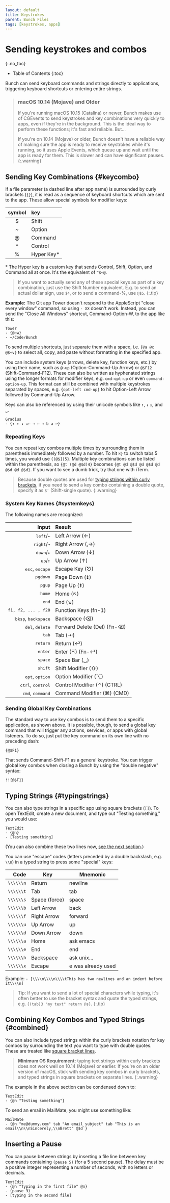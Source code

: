 ```yaml
---
layout: default
title: Keystrokes
parent: Bunch Files
tags: [keystrokes, apps]
---
```

# Sending keystrokes and combos
{:.no_toc}
    
* Table of Contents
{:toc}

Bunch can send keyboard commands and strings directly to applications, triggering keyboard shortcuts or entering entire strings.

> ### macOS 10.14 (Mojave) and Older
>
> If you're running macOS 10.15 (Catalina) or newer, Bunch makes use of CGEvents to send keystrokes and key combinations very quickly to apps, even if they're in the background. This is the ideal way to perform these functions; it's fast and reliable. But...
>
> If you're on 10.14 (Mojave) or older, Bunch doesn't have a reliable way of making sure the app is ready to receive keystrokes while it's running, so it uses Apple Events, which queue up and wait until the app is ready for them. This is slower and can have significant pauses.
{:.warning}

## Sending Key Combinations {#keycombo}

If a file parameter (a dashed line after app name) is surrounded by curly brackets (`{}`), it is read as a sequence of keyboard shortcuts which are sent to the app. These allow special symbols for modifier keys:

| symbol   | key         |
| :------: | :---        |
| $        | Shift       |
| ~        | Option      |
| @        | Command     |
| ^        | Control     |
| %        | Hyper Key\* |


\* The Hyper key is a custom key that sends Control, Shift, Option, and Command all at once. It's the equivalent of `^$~@`.

> If you want to actually send any of these special keys as part of a key combination, just use the Shift Number equivalent. E.g. to send an actual dollar sign, use `$4`, or to send a command-%, use `@$5`.
{:.tip}

__Example:__ The Git app Tower doesn't respond to the AppleScript "close every window" command, so using `- XX` doesn't work. Instead, you can send the "Close All Windows" shortcut, Command-Option-W, to the app like this:

    Tower
    - {@~w}
    - ~/Code/Bunch

To send multiple shortcuts, just separate them with a space, i.e. `{@a @c @$~v}` to select all, copy, and paste without formatting in the specified app.

You can include system keys (arrows, delete key, function keys, etc.) by using their name, such as `@~up` (Option-Command-Up Arrow) or `@$F12` (Shift-Command-F12). These can also be written as hyphenated strings using the longer formats for modifier keys, e.g. `cmd-opt-up` or even `command-option-up`. This format can still be combined with multiple keystrokes separated by spaces, e.g. `{opt-left cmd-up}` to hit Option-Left Arrow followed by Command-Up Arrow. 

Keys can also be referenced by using their unicode symbols like `↑`, `↓` `⌅`, and `␣`.

    Gradius
    - {↑ ↑ ↓ ↓← → ← → b a ↩}

### Repeating Keys

You can repeat key combos multiple times by surrounding them in parenthesis immediately followed by a number. To hit `⌘}` to switch tabs 5 times, you would use `{(@$])5}`. Multiple key combinations can be listed within the parenthesis, so `{@t (@d @$d)4}` becomes `{@t @d @$d @d @$d @d @$d @d @$d}`. If you want to see a dumb trick, try that one with iTerm.

> Because double quotes are used for [typing strings within curly brackets](#combined), if you need to send a key combo containing a double quote, specify it as `$'` (Shift-single quote).
{:.warning}

### System Key Names {#systemkeys}

The following names are recognized:

| Input                                 | Result                      |
| -----------------:                    | :-------------------------- |
| <kbd>left</kbd>/<kbd>&larr;</kbd>     | Left Arrow (←)              |
| <kbd>right</kbd>/<kbd>&rarr;</kbd>    | Right Arrow (,→)            |
| <kbd>down</kbd>/<kbd>&darr;</kbd>     | Down Arrow (↓)              |
| <kbd>up</kbd>/<kbd>&uarr;</kbd>       | Up Arrow (↑)                |
| <kbd>esc</kbd>, <kbd>escape</kbd>     | Escape Key (⎋)              |
| <kbd>pgdown</kbd>                     | Page Down (⇟)               |
| <kbd>pgup</kbd>                       | Page Up (⇞)                 |
| <kbd>home</kbd>                       | Home (↖)                    |
| <kbd>end</kbd>                        | End (↘)                     |
| <kbd>f1, f2, ... , f20</kbd>          | Function Keys (fn-1)        |
| <kbd>bksp</kbd>, <kbd>backspace</kbd> | Backspace (⌫)               |
| <kbd>del</kbd>, <kbd>delete</kbd>     | Forward Delete (Del) (Fn-⌫) |
| <kbd>tab</kbd>                        | Tab (⇥)                     |
| <kbd>return</kbd>                     | Return (↩)                  |
| <kbd>enter</kbd>                      | Enter (⌅) (Fn-↩)            |
| <kbd>space</kbd>                      | Space Bar (␣)               |
| <kbd>shift</kbd>                      | Shift Modifier (⇧)          |
| <kbd>opt</kbd>, <kbd>option</kbd>     | Option Modifier (⌥)         |
| <kbd>ctrl</kbd>, <kbd>control</kbd>   | Control Modifier (⌃) (CTRL) |
| <kbd>cmd</kbd>, <kbd>command</kbd>    | Command Modifier (⌘) (CMD)  |

### Sending Global Key Combinations

The standard way to use key combos is to send them to a specific application, as shown above. It is possible, though, to send a global key command that will trigger any actions, services, or apps with global listeners. To do so, just put the key command on its own line with no preceding dash:

    {@$F1}

That sends Command-Shift-F1 as a general keystroke. You can trigger global key combos when closing a Bunch by using the "double negative" syntax:

    !!{@$F1}

## Typing Strings {#typingstrings}

You can also type strings in a specific app using square brackets (`[]`). To open TextEdit, create a new document, and type out "Testing something," you would use:

```
TextEdit
- {@n}
- [Testing something]
```

(You can also combine these two lines now, [see the next section](#combined).)

You can use "escape" codes (letters preceded by a double backslash, e.g. `\\n`) in a typed string to press some "special" keys:

| Code      | Key             | Mnemonic             |
| --------: | --------------- | -------------------- |
| `\\\\\\n` | Return          | newline              |
| `\\\\\\t` | Tab             | tab                  |
| `\\\\\\s` | Space (force)   | space                |
| `\\\\\\b` | Left Arrow      | back                 |
| `\\\\\\f` | Right Arrow     | forward              |
| `\\\\\\u` | Up Arrow        | up                   |
| `\\\\\\d` | Down Arrow      | down                 |
| `\\\\\\a` | Home            | ask emacs            |
| `\\\\\\e` | End             | end                  |
| `\\\\\\h` | Backspace       | ask unix...          |
| `\\\\\\x` | Escape          | e was already used   |


Example: `- [\\\\n\\\\n\\\\tThis has two newlines and an indent before it\\\\n]`

> Tip: If you want to send a lot of special characters while typing, it's often better to use the bracket syntax and quote the typed strings, e.g. `{(tab)3 "my text" return @s}`.
{:.tip}

## Combining Key Combos and Typed Strings {#combined}

You can also include typed strings within the curly brackets notation for key combos by surrounding the text you want to type with double quotes. These are treated like [square bracket lines](#typingstrings).

> __Minimum OS Requirement:__ typing text strings within curly brackets does not work well on 10.14 (Mojave) or earlier. If you're on an older version of macOS, stick with sending key combos in curly brackets, and typed strings in square brackets on separate lines.
{:.warning}

The example in the above section can be condensed down to:

```
TextEdit
- {@n "Testing something"}
```

To send an email in MailMate, you might use something like:

```
MailMate
- {@n "me@dummy.com" tab "An email subject" tab "This is an email\\n\\nSincerely,\\nBrett" @$d`}
```

## Inserting a Pause

You can pause between strings by inserting a file line between key commands containing `(pause 5)` (for a 5 second pause). The delay must be a positive integer representing a number of seconds, with no letters or decimals.

```
TextEdit
- {@n "Typing in the first file" @n}
- (pause 3)
- [typing in the second file]
```

